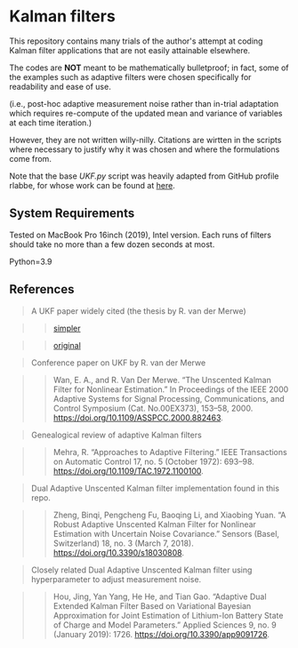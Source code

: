 # Kalman filters

This repository contains many trials of the author's attempt at coding Kalman filter applications that are not easily attainable elsewhere.

The codes are **NOT** meant to be mathematically bulletproof; in fact, some of the examples such as adaptive filters were chosen specifically for readability and ease of use.

(i.e., post-hoc adaptive measurement noise rather than in-trial adaptation which requires re-compute of the updated mean and variance of variables at each time iteration.)

However, they are not written willy-nilly. Citations are wirtten in the scripts where necessary to justify why it was chosen and where the formulations come from.

Note that the base *UKF.py* script was heavily adapted from GitHub profile rlabbe, for whose work can be found at [here](https://github.com/rlabbe/Kalman-and-Bayesian-Filters-in-Python "here").

## System Requirements

Tested on MacBook Pro 16inch (2019), Intel version. Each runs of filters should take no more than a few dozen seconds at most.

Python=3.9

## References

> A UKF paper widely cited (the thesis by R. van der Merwe)

  >> [simpler](https://www.seas.harvard.edu/courses/cs281/papers/unscented.pdf "simpler")
  
  >> [original](https://scholararchive.ohsu.edu/downloads/rf55z768s?locale=en "original")

> Conference paper on UKF by R. van der Merwe

  >> Wan, E. A., and R. Van Der Merwe. “The Unscented Kalman Filter for Nonlinear Estimation.” In Proceedings of the IEEE 2000 Adaptive Systems for Signal Processing, Communications, and Control Symposium (Cat. No.00EX373), 153–58, 2000. https://doi.org/10.1109/ASSPCC.2000.882463.

> Genealogical review of adaptive Kalman filters

  >> Mehra, R. “Approaches to Adaptive Filtering.” IEEE Transactions on Automatic Control 17, no. 5 (October 1972): 693–98. https://doi.org/10.1109/TAC.1972.1100100.

> Dual Adaptive Unscented Kalman filter implementation found in this repo.

  >> Zheng, Binqi, Pengcheng Fu, Baoqing Li, and Xiaobing Yuan. “A Robust Adaptive Unscented Kalman Filter for Nonlinear Estimation with Uncertain Noise Covariance.” Sensors (Basel, Switzerland) 18, no. 3 (March 7, 2018). https://doi.org/10.3390/s18030808.

> Closely related Dual Adaptive Unscented Kalman filter using hyperparameter to adjust measurement noise.

  >> Hou, Jing, Yan Yang, He He, and Tian Gao. “Adaptive Dual Extended Kalman Filter Based on Variational Bayesian Approximation for Joint Estimation of Lithium-Ion Battery State of Charge and Model Parameters.” Applied Sciences 9, no. 9 (January 2019): 1726. https://doi.org/10.3390/app9091726.










